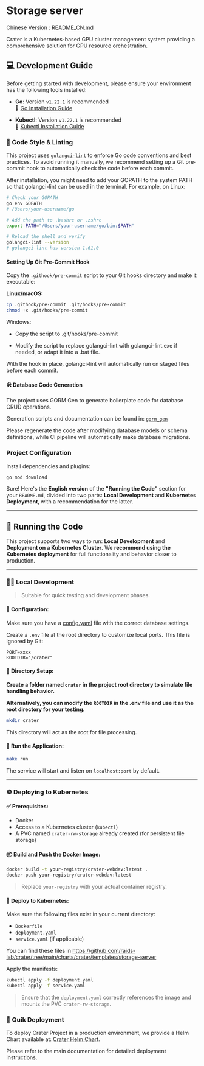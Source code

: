 #  Storage server

Chinese Version : [README_CN.md](README_CN.md)

Crater is a Kubernetes-based GPU cluster management system providing a comprehensive solution for GPU resource orchestration.



## 💻 Development Guide

Before getting started with development, please ensure your environment has the following tools installed:

- **Go**: Version `v1.22.1` is recommended  
  📖 [Go Installation Guide](https://go.dev/doc/install)

- **Kubectl**: Version `v1.22.1` is recommended  
  📖 [Kubectl Installation Guide](https://kubernetes.io/docs/tasks/tools/)


### 📐 Code Style & Linting

This project uses [`golangci-lint`](https://golangci-lint.run/) to enforce Go code conventions and best practices. To avoid running it manually, we recommend setting up a Git pre-commit hook to automatically check the code before each commit.

After installation, you might need to add your GOPATH to the system PATH so that golangci-lint can be used in the terminal. For example, on Linux:

```bash
# Check your GOPATH
go env GOPATH
# /Users/your-username/go

# Add the path to .bashrc or .zshrc
export PATH="/Users/your-username/go/bin:$PATH"

# Reload the shell and verify
golangci-lint --version
# golangci-lint has version 1.61.0
```
#### Setting Up Git Pre-Commit Hook

Copy the `.githook/pre-commit` script to your Git hooks directory and make it executable:

**Linux/macOS:**
```bash
cp .githook/pre-commit .git/hooks/pre-commit
chmod +x .git/hooks/pre-commit
```
Windows:

* Copy the script to .git/hooks/pre-commit

* Modify the script to replace golangci-lint with golangci-lint.exe if needed, or adapt it into a .bat file.

With the hook in place, golangci-lint will automatically run on staged files before each commit.



#### 🛠️ Database Code Generation
The project uses GORM Gen to generate boilerplate code for database CRUD operations.

Generation scripts and documentation can be found in: [`gorm_gen`](./cmd/gorm-gen/README.md)

Please regenerate the code after modifying database models or schema definitions, while CI pipeline will automatically make database migrations.

###  Project Configuration
Install dependencies and plugins:
```bash
go mod download
```
Sure! Here's the **English version** of the **"Running the Code"** section for your `README.md`, divided into two parts: **Local Development** and **Kubernetes Deployment**, with a recommendation for the latter.

---

## 🚀 Running the Code

This project supports two ways to run: **Local Development** and **Deployment on a Kubernetes Cluster**. We **recommend using the Kubernetes deployment** for full functionality and behavior closer to production.

---

### 🧑‍💻 Local Development

> Suitable for quick testing and development phases.


#### 📄 Configuration:

Make sure you have a [config.yaml](./etc/config.yaml) file with the correct database settings. 

Create a `.env` file at the root directory to customize local ports. This file is ignored by Git:

```env
PORT=xxxx
ROOTDIR="/crater"
```

#### 📁 Directory Setup:

**Create a folder named `crater` in the project root directory to simulate file handling behavior.**

**Alternatively, you can modify the `ROOTDIR` in the .env file and use it as the root directory for your testing.**

```bash
mkdir crater
```

This directory will act as the root for file processing.


#### 🚀 Run the Application:

```bash
make run
```

The service will start and listen on `localhost:port` by default.


---

### ☸️ Deploying to Kubernetes 

#### ✅ Prerequisites:

- Docker
- Access to a Kubernetes cluster (`kubectl`)
- A PVC named `crater-rw-storage` already created (for persistent file storage)

#### 📦 Build and Push the Docker Image:

```bash
docker build -t your-registry/crater-webdav:latest .
docker push your-registry/crater-webdav:latest
```

> Replace `your-registry` with your actual container registry.

#### 🚀 Deploy to Kubernetes:

Make sure the following files exist in your current directory:

- `Dockerfile`
- `deployment.yaml`
- `service.yaml` (if applicable)

You can find these files in https://github.com/raids-lab/crater/tree/main/charts/crater/templates/storage-server

Apply the manifests:

```bash
kubectl apply -f deployment.yaml
kubectl apply -f service.yaml
```

> Ensure that the `deployment.yaml` correctly references the image and mounts the PVC `crater-rw-storage`.

### 🚀 Quik Deployment
To deploy Crater Project in a production environment, we provide a Helm Chart available at: [Crater Helm Chart](https://github.com/raids-lab/crater).

Please refer to the main documentation for detailed deployment instructions.
